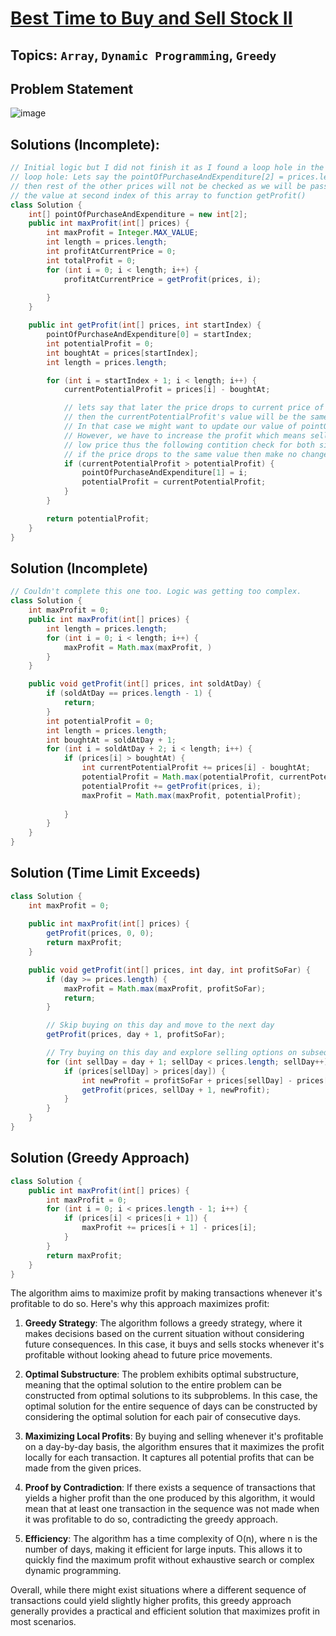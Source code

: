 # [Best Time to Buy and Sell Stock II](https://leetcode.com/problems/best-time-to-buy-and-sell-stock-ii/description/?envType=study-plan-v2&envId=top-interview-150)
## Topics: `Array`, `Dynamic Programming`, `Greedy`
## Problem Statement
![image](https://github.com/SiddhantKumarMaurya/LeetCode_Questions/assets/107787014/d4261794-633f-40d9-875e-932b51c2530e)
## Solutions (Incomplete):
```java
// Initial logic but I did not finish it as I found a loop hole in the it
// loop hole: Lets say the pointOfPurchaseAndExpenditure[2] = prices.length - 1;
// then rest of the other prices will not be checked as we will be passing
// the value at second index of this array to function getProfit()
class Solution {
    int[] pointOfPurchaseAndExpenditure = new int[2];
    public int maxProfit(int[] prices) {
        int maxProfit = Integer.MAX_VALUE;
        int length = prices.length;
        int profitAtCurrentPrice = 0;
        int totalProfit = 0;
        for (int i = 0; i < length; i++) {
            profitAtCurrentPrice = getProfit(prices, i);
            
        }
    }

    public int getProfit(int[] prices, int startIndex) {
        pointOfPurchaseAndExpenditure[0] = startIndex;
        int potentialProfit = 0;
        int boughtAt = prices[startIndex];
        int length = prices.length;

        for (int i = startIndex + 1; i < length; i++) {
            currentPotentialProfit = prices[i] - boughtAt;

            // lets say that later the price drops to current price of the stock
            // then the currentPotentialProfit's value will be the same
            // In that case we might want to update our value of pointOfPurchaseAndExpenditure[1]
            // However, we have to increase the profit which means sell at the first sight of
            // low price thus the following contition check for both situations
            // if the price drops to the same value then make no changes.
            if (currentPotentialProfit > potentialProfit) {
                pointOfPurchaseAndExpenditure[1] = i;
                potentialProfit = currentPotentialProfit;
            }
        }

        return potentialProfit;
    }
}
```

## Solution (Incomplete)
```java
// Couldn't complete this one too. Logic was getting too complex.
class Solution {
    int maxProfit = 0;
    public int maxProfit(int[] prices) {
        int length = prices.length;
        for (int i = 0; i < length; i++) {
            maxProfit = Math.max(maxProfit, )
        }
    }

    public void getProfit(int[] prices, int soldAtDay) {
        if (soldAtDay == prices.length - 1) {
            return;
        }
        int potentialProfit = 0;
        int length = prices.length;
        int boughtAt = soldAtDay + 1;
        for (int i = soldAtDay + 2; i < length; i++) {
            if (prices[i] > boughtAt) {
                int currentPotentialProfit += prices[i] - boughtAt;
                potentialProfit = Math.max(potentialProfit, currentPotentialProfit);
                potentialProfit += getProfit(prices, i);
                maxProfit = Math.max(maxProfit, potentialProfit);
                
            }
        }
    }
}
```

## Solution (Time Limit Exceeds)
```java
class Solution {
    int maxProfit = 0;
    
    public int maxProfit(int[] prices) {
        getProfit(prices, 0, 0);
        return maxProfit;
    }

    public void getProfit(int[] prices, int day, int profitSoFar) {
        if (day >= prices.length) {
            maxProfit = Math.max(maxProfit, profitSoFar);
            return;
        }

        // Skip buying on this day and move to the next day
        getProfit(prices, day + 1, profitSoFar);

        // Try buying on this day and explore selling options on subsequent days
        for (int sellDay = day + 1; sellDay < prices.length; sellDay++) {
            if (prices[sellDay] > prices[day]) {
                int newProfit = profitSoFar + prices[sellDay] - prices[day];
                getProfit(prices, sellDay + 1, newProfit);
            }
        }
    }
}
```
## Solution (Greedy Approach)
```java
class Solution {
    public int maxProfit(int[] prices) {
        int maxProfit = 0;
        for (int i = 0; i < prices.length - 1; i++) {
            if (prices[i] < prices[i + 1]) {
                maxProfit += prices[i + 1] - prices[i];
            }
        }
        return maxProfit;
    }
}
```
The algorithm aims to maximize profit by making transactions whenever it's profitable to do so. Here's why this approach maximizes profit:

1. **Greedy Strategy**: The algorithm follows a greedy strategy, where it makes decisions based on the current situation without considering future consequences. In this case, it buys and sells stocks whenever it's profitable without looking ahead to future price movements.

2. **Optimal Substructure**: The problem exhibits optimal substructure, meaning that the optimal solution to the entire problem can be constructed from optimal solutions to its subproblems. In this case, the optimal solution for the entire sequence of days can be constructed by considering the optimal solution for each pair of consecutive days.

3. **Maximizing Local Profits**: By buying and selling whenever it's profitable on a day-by-day basis, the algorithm ensures that it maximizes the profit locally for each transaction. It captures all potential profits that can be made from the given prices.

4. **Proof by Contradiction**: If there exists a sequence of transactions that yields a higher profit than the one produced by this algorithm, it would mean that at least one transaction in the sequence was not made when it was profitable to do so, contradicting the greedy approach.

5. **Efficiency**: The algorithm has a time complexity of O(n), where n is the number of days, making it efficient for large inputs. This allows it to quickly find the maximum profit without exhaustive search or complex dynamic programming.

Overall, while there might exist situations where a different sequence of transactions could yield slightly higher profits, this greedy approach generally provides a practical and efficient solution that maximizes profit in most scenarios.
